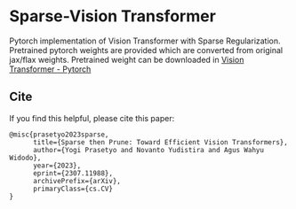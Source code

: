 # Sparse-Vision Transformer
Pytorch implementation of Vision Transformer with Sparse Regularization. Pretrained pytorch weights are provided which are converted from original jax/flax weights. 
Pretrained weight can be downloaded in [Vision Transformer - Pytorch](https://github.com/asyml/vision-transformer-pytorch/tree/main)

## Cite
If you find this helpful, please cite this paper:
```
@misc{prasetyo2023sparse,
      title={Sparse then Prune: Toward Efficient Vision Transformers}, 
      author={Yogi Prasetyo and Novanto Yudistira and Agus Wahyu Widodo},
      year={2023},
      eprint={2307.11988},
      archivePrefix={arXiv},
      primaryClass={cs.CV}
}
```
